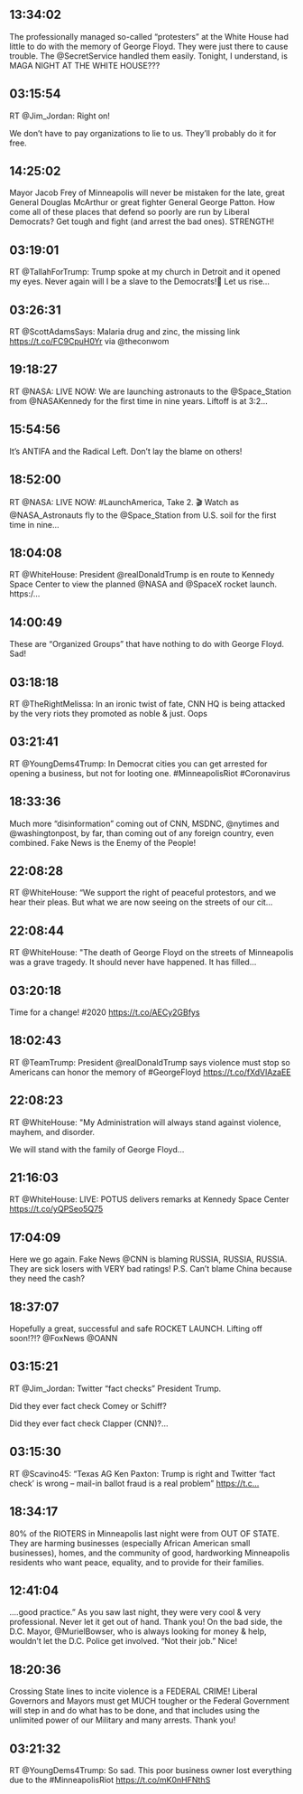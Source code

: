 ## 13:34:02
The professionally managed so-called “protesters” at the White House had little to do with the memory of George Floyd. They were just there to cause trouble. The @SecretService handled them easily. Tonight, I understand, is MAGA NIGHT AT THE WHITE HOUSE???
## 03:15:54
RT @Jim_Jordan: Right on! 

We don’t have to pay organizations to lie to us. They’ll probably do it for free.
## 14:25:02
Mayor Jacob Frey of Minneapolis will never be mistaken for the late, great General Douglas McArthur or great fighter General George Patton. How come all of these places that defend so poorly are run by Liberal Democrats? Get tough and fight (and arrest the bad ones). STRENGTH!
## 03:19:01
RT @TallahForTrump: Trump spoke at my church in Detroit and it opened my eyes. Never again will I be a slave to the Democrats!👊 Let us rise…
## 03:26:31
RT @ScottAdamsSays: Malaria drug and zinc, the missing link https://t.co/FC9CpuH0Yr via @theconwom
## 19:18:27
RT @NASA: LIVE NOW: We are launching astronauts to the @Space_Station from @NASAKennedy for the first time in nine years. Liftoff is at 3:2…
## 15:54:56
It’s ANTIFA and the Radical Left. Don’t lay the blame on others!
## 18:52:00
RT @NASA: LIVE NOW: #LaunchAmerica, Take 2. 🎬 Watch as @NASA_Astronauts fly to the @Space_Station from U.S. soil for the first time in nine…
## 18:04:08
RT @WhiteHouse: President @realDonaldTrump is en route to Kennedy Space Center to view the planned @NASA and @SpaceX rocket launch. https:/…
## 14:00:49
These are “Organized Groups” that have nothing to do with George Floyd. Sad!
## 03:18:18
RT @TheRightMelissa: In an ironic twist of fate, CNN HQ is being attacked by the very riots they promoted as noble &amp; just. 
Oops
## 03:21:41
RT @YoungDems4Trump: In Democrat cities you can get arrested for opening a business, but not for looting one. #MinneapolisRiot #Coronavirus
## 18:33:36
Much more “disinformation” coming out of CNN, MSDNC, @nytimes and @washingtonpost, by far, than coming out of any foreign country, even combined. Fake News is the Enemy of the People!
## 22:08:28
RT @WhiteHouse: “We support the right of peaceful protestors, and we hear their pleas. But what we are now seeing on the streets of our cit…
## 22:08:44
RT @WhiteHouse: "The death of George Floyd on the streets of Minneapolis was a grave tragedy. It should never have happened. It has filled…
## 03:20:18
Time for a change! #2020 https://t.co/AECy2GBfys
## 18:02:43
RT @TeamTrump: President @realDonaldTrump says violence must stop so Americans can honor the memory of #GeorgeFloyd https://t.co/fXdVlAzaEE
## 22:08:23
RT @WhiteHouse: "My Administration will always stand against violence, mayhem, and disorder.

We will stand with the family of George Floyd…
## 21:16:03
RT @WhiteHouse: LIVE: POTUS delivers remarks at Kennedy Space Center https://t.co/yQPSeo5Q75
## 17:04:09
Here we go again. Fake News @CNN is blaming RUSSIA, RUSSIA, RUSSIA. They are sick losers with VERY bad ratings! P.S. Can’t blame China because they need the cash?
## 18:37:07
Hopefully a great, successful and safe ROCKET LAUNCH. Lifting off soon!?!?  @FoxNews  @OANN
## 03:15:21
RT @Jim_Jordan: Twitter “fact checks” President Trump. 

Did they ever fact check Comey or Schiff?

Did they ever fact check Clapper (CNN)?…
## 03:15:30
RT @Scavino45: “Texas AG Ken Paxton: Trump is right and Twitter ‘fact check’ is wrong – mail-in ballot fraud is a real problem” https://t.c…
## 18:34:17
80% of the RIOTERS in Minneapolis last night were from OUT OF STATE. They are harming businesses (especially African American small businesses), homes, and the community of good, hardworking Minneapolis residents who want peace, equality, and to provide for their families.
## 12:41:04
....good practice.” As you saw last night, they were very cool &amp; very professional. Never let it get out of hand. Thank you! On the bad side, the D.C. Mayor, @MurielBowser, who is always looking for money &amp; help, wouldn’t let the D.C. Police get involved. “Not their job.” Nice!
## 18:20:36
Crossing State lines to incite violence is a FEDERAL CRIME! Liberal Governors and Mayors must get MUCH tougher or the Federal Government will step in and do what has to be done, and that includes using the unlimited power of our Military and many arrests. Thank you!
## 03:21:32
RT @YoungDems4Trump: So sad. This poor business owner lost everything due to the  #MinneapolisRiot
https://t.co/mK0nHFNthS
